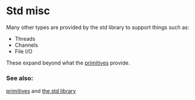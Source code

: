 # Std misc

Many other types are provided by the std library to support
things such as:

* Threads
* Channels
* File I/O

These expand beyond what the [primitives][primitives] provide.

### See also:

[primitives][primitives] and [the std library][std]

[primitives]: /primitives.html
[std]: https://doc.rust-lang.org/std/
